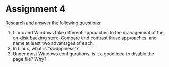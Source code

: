 # Assignment 4

Research and answer the following questions:
1. Linux and Windows take different approaches to the management of the on-disk backing store. Compare and contrast these approaches, and name at least two advantages of each.
1. In Linux, what is "swappiness"?
1. Under most Windows configurations, is it a good idea to disable the page file? Why?